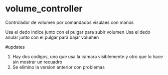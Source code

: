# volume_controller
Controlador de volumen por comandados visulaes con manos

Usa el dedo indice junto con el pulgar para subir volumen 
Usa el dedo anular junto con el pulgar para bajar volumen 

#updates
1. Hay dos codigos, uno que usa la camara visiblemente y otro que lo hace sin mostrar un recuadro
2. Se elimino la version anterior con problemas
